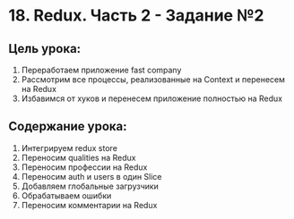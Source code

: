 # 18. Redux. Часть 2 - Задание №2

## Цель урока:

1. Переработаем приложение fast company
2. Рассмотрим все процессы, реализованные на Context и перенесем на Redux
3. Избавимся от хуков и перенесем приложение полностью на Reduх

## Содержание урока:

1. Интегрируем redux store
2. Переносим qualities на Redux
3. Переносим профессии на Redux
4. Переносим auth и users в один Slice
5. Добавляем глобальные загрузчики
6. Обрабатываем ошибки
7. Переносим комментарии на Redux